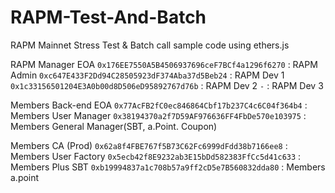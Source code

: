 # RAPM-Test-And-Batch
RAPM Mainnet Stress Test & Batch call sample code using ethers.js

RAPM Manager EOA
`0x176EE7550A5B4506937696ceF7BCf4a1296f6270` : RAPM Admin
`0xc647E433F2Dd94C28505923dF374Aba37d5Beb24` : RAPM Dev 1
`0x1c33156501204E3A0b00d8D506eD95892767d76b` : RAPM Dev 2
`-` : RAPM Dev 3

Members Back-end EOA
`0x77AcFB2fC0ec846864Cbf17b237C4c6C04f364b4` : Members User Manager
`0x38194370a2f7D59AF976636FF4FbDe570e103975` : Members General Manager(SBT, a.Point. Coupon)

Members CA (Prod)
`0x62a8f4FBE767f5B73C62Fc6999dFdd38b7166ee8` : Members User Factory
`0x5ecb42f8E9232ab3E15bDd582383FfCc5d41c633` : Members Plus SBT
`0xb19994837a1c708b57a9ff2cD5e7B560832dda80` : Members a.point
